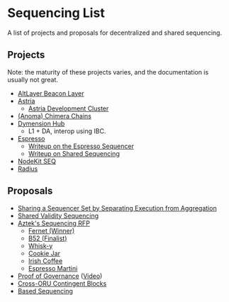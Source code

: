 # Sequencing List

A list of projects and proposals for decentralized and shared sequencing.

## Projects

Note: the maturity of these projects varies, and the documentation is usually not great.

- [AltLayer Beacon Layer](https://docs.altlayer.io/altlayer-documentation/beacon-layer/beacon-layer-overview)
- [Astria](https://docs.astria.org/)
  - [Astria Development Cluster](https://blog.astria.org/introducing-the-astria-development-cluster/)
- [(Anoma) Chimera Chains](https://anoma.net/blog/chimera-chains)
- [Dymension Hub](https://docs.dymension.xyz/learn/dymension-hub/application)
  - L1 + DA, interop using IBC.
- [Espresso](https://docs.espressosys.com)
  - [Writeup on the Espresso Sequencer](https://hackmd.io/@EspressoSystems/EspressoSequencer)
  - [Writeup on Shared Sequencing](https://hackmd.io/@EspressoSystems/SharedSequencing)
- [NodeKit SEQ](https://nodekit.gitbook.io/nodekit-documentation/)
- [Radius](https://docs.theradius.xyz/)

## Proposals

- [Sharing a Sequencer Set by Separating Execution from Aggregation](https://forum.celestia.org/t/sharing-a-sequencer-set-by-separating-execution-from-aggregation/702)
- [Shared Validity Sequencing](https://www.umbraresearch.xyz/writings/shared-validity-sequencing)
- [Aztek's Sequencing RFP](https://forum.aztec.network/t/request-for-proposals-decentralized-sequencer-selection/350/32)
  - [Fernet (Winner)](https://hackmd.io/0FwyoEjKSUiHQsmowXnJPw)
  - [B52 (Finalist)](https://hackmd.io/VIeqkDnMScG1B-DIVIyPLg)
  - [Whisk-y](https://forum.aztec.network/t/whisk-y-should-we-use-whisk-for-sequencer-selection/365)
  - [Cookie Jar](https://forum.aztec.network/t/proposal-sequencer-selection-cookie-jar/448)
  - [Irish Coffee](https://forum.aztec.network/t/proposal-sequencer-selection-irish-coffee/483#vrf-specification-4)
  - [Espresso Martini](https://forum.aztec.network/t/proposal-sequencer-selection-espresso-martini/486)
- [Proof of Governance](https://dba.mirror.xyz/UTPfxWe65dYrUu_RJX-5VkAJypFRyw3AZh6m0dRXYZk) ([Video](https://www.youtube.com/watch?v=toPd1vgHjVE))
- [Cross-ORU Contingent Blocks](https://prestwich.substack.com/p/contingency)
- [Based Sequencing](https://www.youtube.com/watch?v=YqiCpLd8ecM&t=1964s)
